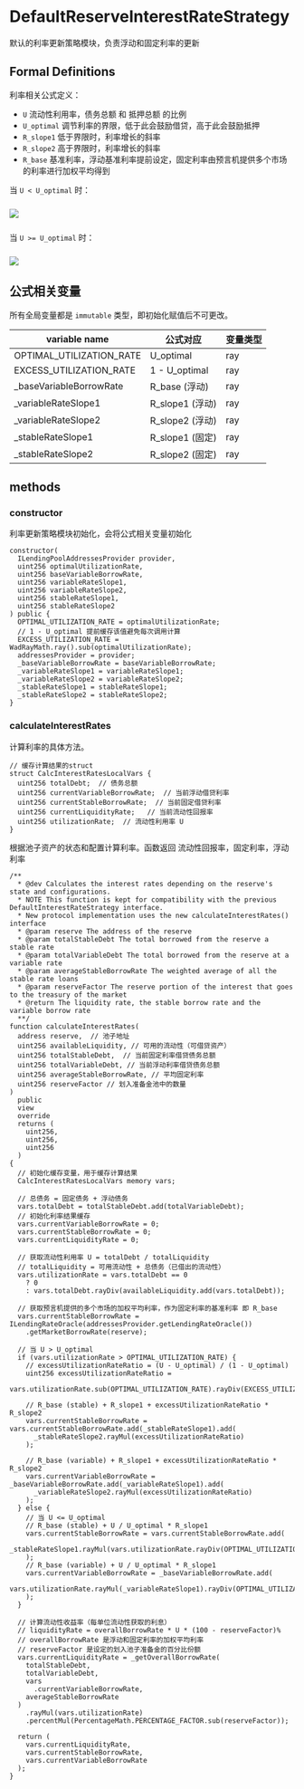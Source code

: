 # DefaultReserveInterestRateStrategy

默认的利率更新策略模块，负责浮动和固定利率的更新

## Formal Definitions

利率相关公式定义：

- `U` 流动性利用率，债务总额 和 抵押总额 的比例
- `U_optimal` 调节利率的界限，低于此会鼓励借贷，高于此会鼓励抵押
- `R_slope1` 低于界限时，利率增长的斜率
- `R_slope2` 高于界限时，利率增长的斜率
- `R_base` 基准利率，浮动基准利率提前设定，固定利率由预言机提供多个市场的利率进行加权平均得到

当 `U < U_optimal` 时：

<!-- $R_{t}=R_{base}+\frac{U_t}{U_{optimal}}R_{slope1}$ -->
<img src="https://render.githubusercontent.com/render/math?math=R_{t}=R_{base}%2B\frac{U_t}{U_{optimal}}R_{slope1}" style="display: block;margin: 24px auto;" />

当 `U >= U_optimal` 时：

<!-- $R_{t}=R_{base}+R_{slope1}+\frac{U_t-U_{optimal}}{1-U_{optimal}}R_{slope2}$ -->
<img src="https://render.githubusercontent.com/render/math?math=R_{t}=R_{base}%2BR_{slope1}%2B\frac{U_t-U_{optimal}}{1-U_{optimal}}R_{slope2}" style="display: block;margin: 24px auto;" />

## 公式相关变量

所有全局变量都是 `immutable` 类型，即初始化赋值后不可更改。


| variable name            | 公式对应        | 变量类型 |
| ------------------------ | --------------- | -------- |
| OPTIMAL_UTILIZATION_RATE | U_optimal       | ray      |
| EXCESS_UTILIZATION_RATE  | 1 - U_optimal   | ray      |
| \_baseVariableBorrowRate | R_base (浮动)   | ray      |
| \_variableRateSlope1     | R_slope1 (浮动) | ray      |
| \_variableRateSlope2     | R_slope2 (浮动) | ray      |
| \_stableRateSlope1       | R_slope1 (固定) | ray      |
| \_stableRateSlope2       | R_slope2 (固定) | ray      |


## methods

### constructor

利率更新策略模块初始化，会将公式相关变量初始化

```solidity
constructor(
  ILendingPoolAddressesProvider provider,
  uint256 optimalUtilizationRate,
  uint256 baseVariableBorrowRate,
  uint256 variableRateSlope1,
  uint256 variableRateSlope2,
  uint256 stableRateSlope1,
  uint256 stableRateSlope2
) public {
  OPTIMAL_UTILIZATION_RATE = optimalUtilizationRate;
  // 1 - U_optimal 提前缓存该值避免每次调用计算
  EXCESS_UTILIZATION_RATE = WadRayMath.ray().sub(optimalUtilizationRate);
  addressesProvider = provider;
  _baseVariableBorrowRate = baseVariableBorrowRate;
  _variableRateSlope1 = variableRateSlope1;
  _variableRateSlope2 = variableRateSlope2;
  _stableRateSlope1 = stableRateSlope1;
  _stableRateSlope2 = stableRateSlope2;
}
```

### calculateInterestRates

计算利率的具体方法。

```solidity
// 缓存计算结果的struct
struct CalcInterestRatesLocalVars {
  uint256 totalDebt;  // 债务总额
  uint256 currentVariableBorrowRate;  // 当前浮动借贷利率
  uint256 currentStableBorrowRate;  // 当前固定借贷利率
  uint256 currentLiquidityRate;   // 当前流动性回报率
  uint256 utilizationRate;  // 流动性利用率 U
}
```

根据池子资产的状态和配置计算利率。函数返回 流动性回报率，固定利率，浮动利率

```solidity
/**
  * @dev Calculates the interest rates depending on the reserve's state and configurations.
  * NOTE This function is kept for compatibility with the previous DefaultInterestRateStrategy interface.
  * New protocol implementation uses the new calculateInterestRates() interface
  * @param reserve The address of the reserve
  * @param totalStableDebt The total borrowed from the reserve a stable rate
  * @param totalVariableDebt The total borrowed from the reserve at a variable rate
  * @param averageStableBorrowRate The weighted average of all the stable rate loans
  * @param reserveFactor The reserve portion of the interest that goes to the treasury of the market
  * @return The liquidity rate, the stable borrow rate and the variable borrow rate
  **/
function calculateInterestRates(
  address reserve,  // 池子地址
  uint256 availableLiquidity, // 可用的流动性（可借贷资产）
  uint256 totalStableDebt,  // 当前固定利率借贷债务总额
  uint256 totalVariableDebt, // 当前浮动利率借贷债务总额
  uint256 averageStableBorrowRate, // 平均固定利率
  uint256 reserveFactor // 划入准备金池中的数量
)
  public
  view
  override
  returns (
    uint256,
    uint256,
    uint256
  )
{
  // 初始化缓存变量，用于缓存计算结果
  CalcInterestRatesLocalVars memory vars;

  // 总债务 = 固定债务 + 浮动债务
  vars.totalDebt = totalStableDebt.add(totalVariableDebt);
  // 初始化利率结果缓存
  vars.currentVariableBorrowRate = 0;
  vars.currentStableBorrowRate = 0;
  vars.currentLiquidityRate = 0;

  // 获取流动性利用率 U = totalDebt / totalLiquidity
  // totalLiquidity = 可用流动性 + 总债务（已借出的流动性）
  vars.utilizationRate = vars.totalDebt == 0
    ? 0
    : vars.totalDebt.rayDiv(availableLiquidity.add(vars.totalDebt));

  // 获取预言机提供的多个市场的加权平均利率，作为固定利率的基准利率 即 R_base
  vars.currentStableBorrowRate = ILendingRateOracle(addressesProvider.getLendingRateOracle())
    .getMarketBorrowRate(reserve);

  // 当 U > U_optimal
  if (vars.utilizationRate > OPTIMAL_UTILIZATION_RATE) {
    // excessUtilizationRateRatio = (U - U_optimal) / (1 - U_optimal)
    uint256 excessUtilizationRateRatio =
      vars.utilizationRate.sub(OPTIMAL_UTILIZATION_RATE).rayDiv(EXCESS_UTILIZATION_RATE);

    // R_base (stable) + R_slope1 + excessUtilizationRateRatio * R_slope2
    vars.currentStableBorrowRate = vars.currentStableBorrowRate.add(_stableRateSlope1).add(
      _stableRateSlope2.rayMul(excessUtilizationRateRatio)
    );

    // R_base (variable) + R_slope1 + excessUtilizationRateRatio * R_slope2
    vars.currentVariableBorrowRate = _baseVariableBorrowRate.add(_variableRateSlope1).add(
      _variableRateSlope2.rayMul(excessUtilizationRateRatio)
    );
  } else {
    // 当 U <= U_optimal
    // R_base (stable) + U / U_optimal * R_slope1
    vars.currentStableBorrowRate = vars.currentStableBorrowRate.add(
      _stableRateSlope1.rayMul(vars.utilizationRate.rayDiv(OPTIMAL_UTILIZATION_RATE))
    );
    // R_base (variable) + U / U_optimal * R_slope1
    vars.currentVariableBorrowRate = _baseVariableBorrowRate.add(
      vars.utilizationRate.rayMul(_variableRateSlope1).rayDiv(OPTIMAL_UTILIZATION_RATE)
    );
  }

  // 计算流动性收益率（每单位流动性获取的利息）
  // liquidityRate = overallBorrowRate * U * (100 - reserveFactor)%
  // overallBorrowRate 是浮动和固定利率的加权平均利率
  // reserveFactor 是设定的划入池子准备金的百分比份额
  vars.currentLiquidityRate = _getOverallBorrowRate(
    totalStableDebt,
    totalVariableDebt,
    vars
      .currentVariableBorrowRate,
    averageStableBorrowRate
  )
    .rayMul(vars.utilizationRate)
    .percentMul(PercentageMath.PERCENTAGE_FACTOR.sub(reserveFactor));

  return (
    vars.currentLiquidityRate,
    vars.currentStableBorrowRate,
    vars.currentVariableBorrowRate
  );
}
```
